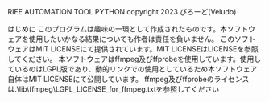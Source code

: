 RIFE AUTOMATION TOOL PYTHON
copyright 2023 びろーど(Veludo)

はじめに
このプログラムは趣味の一環として作成されたものです。本ソフトウェアを使用したいかなる結果についても作者は責任を負いません。
このソフトウェアはMIT LICENSEにて提供されています。MIT LICENSEはLICENSEを参照してください。
本ソフトウェアはffmpeg及びffprobeを使用しています。使用しているのはLGPL版であり、動的リンクでの使用としているため本ソフトウェア自体はMIT LICENSEにて公開しています。
ffmpeg及びffprobeのライセンスは.\lib\ffmpeg\LGPL_LICENSE_for_ffmpeg.txtを参照してください